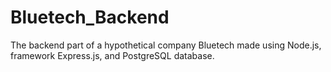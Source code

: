 # Bluetech_Backend
The backend part of a hypothetical company Bluetech made using Node.js, framework Express.js, and PostgreSQL database.
